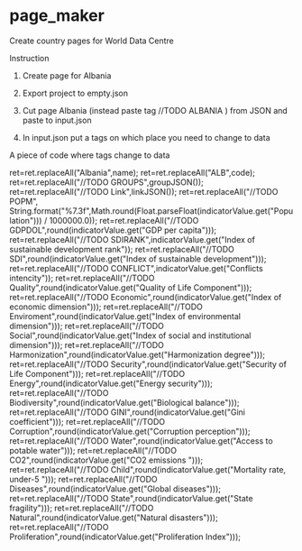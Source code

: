 # page_maker
Create country pages for World Data Centre


Instruction
1.  Create page for Albania

2.  Export project to empty.json

3.  Cut page Albania (instead paste tag //TODO ALBANIA ) from JSON and paste to input.json

4.  In input.json put a tags on which place you need to change to data


A piece of code where tags change to data

ret=ret.replaceAll("Albania",name);
        ret=ret.replaceAll("ALB",code);
        ret=ret.replaceAll("//TODO GROUPS",groupJSON());
        ret=ret.replaceAll("//TODO Link",linkJSON());
        ret=ret.replaceAll("//TODO POPM",
        String.format("%7.3f",Math.round(Float.parseFloat(indicatorValue.get("Population"))) / 1000000.0));
        ret=ret.replaceAll("//TODO GDPDOL",round(indicatorValue.get("GDP per capita")));
        ret=ret.replaceAll("//TODO SDIRANK",indicatorValue.get("Index of sustainable development rank"));
        ret=ret.replaceAll("//TODO SDI",round(indicatorValue.get("Index of sustainable development")));
        ret=ret.replaceAll("//TODO CONFLICT",indicatorValue.get("Conflicts intencity"));
        ret=ret.replaceAll("//TODO Quality",round(indicatorValue.get("Quality of Life Component")));
        ret=ret.replaceAll("//TODO Economic",round(indicatorValue.get("Index of economic dimension")));
        ret=ret.replaceAll("//TODO Enviroment",round(indicatorValue.get("Index of environmental dimension")));
        ret=ret.replaceAll("//TODO Social",round(indicatorValue.get("Index of social and institutional dimension")));
        ret=ret.replaceAll("//TODO Harmonization",round(indicatorValue.get("Harmonization degree")));
        ret=ret.replaceAll("//TODO Security",round(indicatorValue.get("Security of Life Component")));
        ret=ret.replaceAll("//TODO Energy",round(indicatorValue.get("Energy security")));
        ret=ret.replaceAll("//TODO Biodiversity",round(indicatorValue.get("Biological balance")));
        ret=ret.replaceAll("//TODO GINI",round(indicatorValue.get("Gini coefficient")));
        ret=ret.replaceAll("//TODO Corruption",round(indicatorValue.get("Corruption perception")));
        ret=ret.replaceAll("//TODO Water",round(indicatorValue.get("Access to potable water")));
        ret=ret.replaceAll("//TODO CO2",round(indicatorValue.get("CO2 emissions ")));
        ret=ret.replaceAll("//TODO Child",round(indicatorValue.get("Mortality rate, under-5 ")));
        ret=ret.replaceAll("//TODO Diseases",round(indicatorValue.get("Global diseases")));
        ret=ret.replaceAll("//TODO State",round(indicatorValue.get("State fragility")));
        ret=ret.replaceAll("//TODO Natural",round(indicatorValue.get("Natural disasters")));
        ret=ret.replaceAll("//TODO Proliferation",round(indicatorValue.get("Proliferation Index")));

